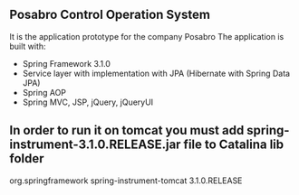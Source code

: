 ## Posabro Control Operation System
It is the application prototype for the company Posabro
The application is built with:
- Spring Framework 3.1.0
- Service layer with implementation with JPA (Hibernate with Spring Data JPA)
- Spring AOP
- Spring MVC, JSP, jQuery, jQueryUI
## In order to run it on tomcat you must add spring-instrument-3.1.0.RELEASE.jar file to Catalina lib folder

<dependency>
	<groupId>org.springframework</groupId>
	<artifactId>spring-instrument-tomcat</artifactId>
	<version>3.1.0.RELEASE</version>
</dependency>


